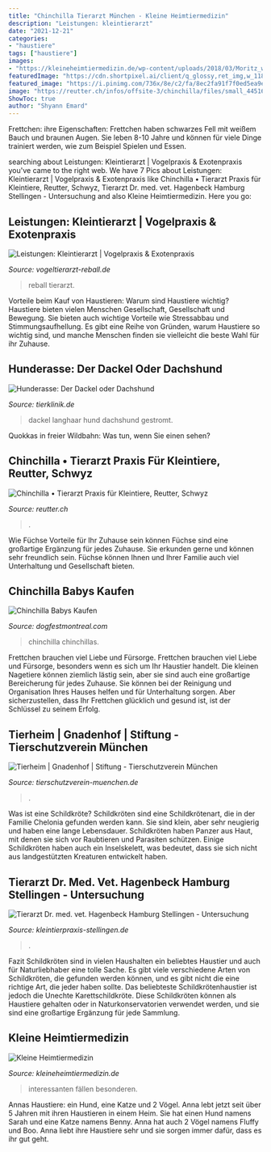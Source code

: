 ```yaml
---
title: "Chinchilla Tierarzt München - Kleine Heimtiermedizin"
description: "Leistungen: kleintierarzt"
date: "2021-12-21"
categories:
- "haustiere"
tags: ["haustiere"]
images:
- "https://kleineheimtiermedizin.de/wp-content/uploads/2018/03/Moritz_web.jpg"
featuredImage: "https://cdn.shortpixel.ai/client/q_glossy,ret_img,w_1180,h_315/https://vogeltierarzt-reball.de/wp-content/uploads/2016/02/reball-vogel-greifvogel.jpg"
featured_image: "https://i.pinimg.com/736x/8e/c2/fa/8ec2fa91f7f0ed5ea9e6a853f0b11243--chinchillas-cute-babies.jpg"
image: "https://reutter.ch/infos/offsite-3/chinchilla/files/small_44516.jpg"
ShowToc: true
author: "Shyann Emard"
---
```



Frettchen: ihre Eigenschaften: Frettchen haben schwarzes Fell mit weißem Bauch und braunen Augen. Sie leben 8-10 Jahre und können für viele Dinge trainiert werden, wie zum Beispiel Spielen und Essen.

	

		
searching about Leistungen: Kleintierarzt | Vogelpraxis &amp; Exotenpraxis you've came to the right web. We have 7 Pics about Leistungen: Kleintierarzt | Vogelpraxis &amp; Exotenpraxis like Chinchilla • Tierarzt Praxis für Kleintiere, Reutter, Schwyz, Tierarzt Dr. med. vet. Hagenbeck Hamburg Stellingen - Untersuchung and also Kleine Heimtiermedizin. Here you go:
		
    
## Leistungen: Kleintierarzt | Vogelpraxis &amp; Exotenpraxis

<img loading=lazy src="https://cdn.shortpixel.ai/client/q_glossy,ret_img,w_1180,h_315/https://vogeltierarzt-reball.de/wp-content/uploads/2016/02/reball-vogel-greifvogel.jpg" onerror="this.onerror=null;this.src='https://tse3.mm.bing.net/th?id=OIP.AG_-NSj-pahT9ePwZxl3IAHaB-&amp;pid=15.1';" alt="Leistungen: Kleintierarzt | Vogelpraxis &amp; Exotenpraxis">

_Source: vogeltierarzt-reball.de_

>reball tierarzt. 

	

Vorteile beim Kauf von Haustieren: Warum sind Haustiere wichtig?
Haustiere bieten vielen Menschen Gesellschaft, Gesellschaft und Bewegung. Sie bieten auch wichtige Vorteile wie Stressabbau und Stimmungsaufhellung. Es gibt eine Reihe von Gründen, warum Haustiere so wichtig sind, und manche Menschen finden sie vielleicht die beste Wahl für ihr Zuhause.

    
## Hunderasse: Der Dackel Oder Dachshund

<img loading=lazy src="http://www.tierklinik.de/images/stories/tier_abc/hunde/dackel/dackel4_42232025_XS.jpg" onerror="this.onerror=null;this.src='https://tse4.mm.bing.net/th?id=OIP.I9yuadNBdOyMr7JPY-kk9QHaE8&amp;pid=15.1';" alt="Hunderasse: Der Dackel oder Dachshund">

_Source: tierklinik.de_

>dackel langhaar hund dachshund gestromt. 

	

Quokkas in freier Wildbahn: Was tun, wenn Sie einen sehen?

    
## Chinchilla • Tierarzt Praxis Für Kleintiere, Reutter, Schwyz

<img loading=lazy src="https://reutter.ch/infos/offsite-3/chinchilla/files/small_44516.jpg" onerror="this.onerror=null;this.src='https://tse4.mm.bing.net/th?id=OIP.0Jun406rwgvT_6SQgrlN-wHaDB&amp;pid=15.1';" alt="Chinchilla • Tierarzt Praxis für Kleintiere, Reutter, Schwyz">

_Source: reutter.ch_

>. 

	

Wie Füchse Vorteile für Ihr Zuhause sein können
Füchse sind eine großartige Ergänzung für jedes Zuhause. Sie erkunden gerne und können sehr freundlich sein. Füchse können Ihnen und Ihrer Familie auch viel Unterhaltung und Gesellschaft bieten.

    
## Chinchilla Babys Kaufen

<img loading=lazy src="https://i.pinimg.com/736x/8e/c2/fa/8ec2fa91f7f0ed5ea9e6a853f0b11243--chinchillas-cute-babies.jpg" onerror="this.onerror=null;this.src='https://tse1.mm.bing.net/th?id=OIP.qOpBGwi3z_PfyurhnCsyqQHaFj&amp;pid=15.1';" alt="Chinchilla Babys Kaufen">

_Source: dogfestmontreal.com_

>chinchilla chinchillas. 

	

Frettchen brauchen viel Liebe und Fürsorge.
Frettchen brauchen viel Liebe und Fürsorge, besonders wenn es sich um Ihr Haustier handelt. Die kleinen Nagetiere können ziemlich lästig sein, aber sie sind auch eine großartige Bereicherung für jedes Zuhause. Sie können bei der Reinigung und Organisation Ihres Hauses helfen und für Unterhaltung sorgen. Aber sicherzustellen, dass Ihr Frettchen glücklich und gesund ist, ist der Schlüssel zu seinem Erfolg.

    
## Tierheim | Gnadenhof | Stiftung - Tierschutzverein München

<img loading=lazy src="https://www.tierschutzverein-muenchen.de/fileadmin/_processed_/csm_Eddy-Beagle-Welpe-800_73fc8a96fb.jpg" onerror="this.onerror=null;this.src='https://tse4.mm.bing.net/th?id=OIP.XR0SLXDn5e1-VVhnIEgllAHaE8&amp;pid=15.1';" alt="Tierheim | Gnadenhof | Stiftung - Tierschutzverein München">

_Source: tierschutzverein-muenchen.de_

>. 

	

Was ist eine Schildkröte?
Schildkröten sind eine Schildkrötenart, die in der Familie Chelonia gefunden werden kann. Sie sind klein, aber sehr neugierig und haben eine lange Lebensdauer. Schildkröten haben Panzer aus Haut, mit denen sie sich vor Raubtieren und Parasiten schützen. Einige Schildkröten haben auch ein Inselskelett, was bedeutet, dass sie sich nicht aus landgestützten Kreaturen entwickelt haben.

    
## Tierarzt Dr. Med. Vet. Hagenbeck Hamburg Stellingen - Untersuchung

<img loading=lazy src="http://www.kleintierpraxis-stellingen.de/img/chinchilla-tierarzt-hamburg.jpg" onerror="this.onerror=null;this.src='https://tse4.mm.bing.net/th?id=OIP.Nh5R5g-IWvSGDlcMo-V7KQHaFk&amp;pid=15.1';" alt="Tierarzt Dr. med. vet. Hagenbeck Hamburg Stellingen - Untersuchung">

_Source: kleintierpraxis-stellingen.de_

>. 

	

Fazit
Schildkröten sind in vielen Haushalten ein beliebtes Haustier und auch für Naturliebhaber eine tolle Sache. Es gibt viele verschiedene Arten von Schildkröten, die gefunden werden können, und es gibt nicht die eine richtige Art, die jeder haben sollte. Das beliebteste Schildkrötenhaustier ist jedoch die Unechte Karettschildkröte. Diese Schildkröten können als Haustiere gehalten oder in Naturkonservatorien verwendet werden, und sie sind eine großartige Ergänzung für jede Sammlung.

    
## Kleine Heimtiermedizin

<img loading=lazy src="https://kleineheimtiermedizin.de/wp-content/uploads/2018/03/Moritz_web.jpg" onerror="this.onerror=null;this.src='https://tse1.mm.bing.net/th?id=OIP.-xjQDRJlyqPCLKqlUnlT1AHaFj&amp;pid=15.1';" alt="Kleine Heimtiermedizin">

_Source: kleineheimtiermedizin.de_

>interessanten fällen besonderen. 

	

Annas Haustiere: ein Hund, eine Katze und 2 Vögel.
Anna lebt jetzt seit über 5 Jahren mit ihren Haustieren in einem Heim. Sie hat einen Hund namens Sarah und eine Katze namens Benny. Anna hat auch 2 Vögel namens Fluffy und Boo. Anna liebt ihre Haustiere sehr und sie sorgen immer dafür, dass es ihr gut geht.

